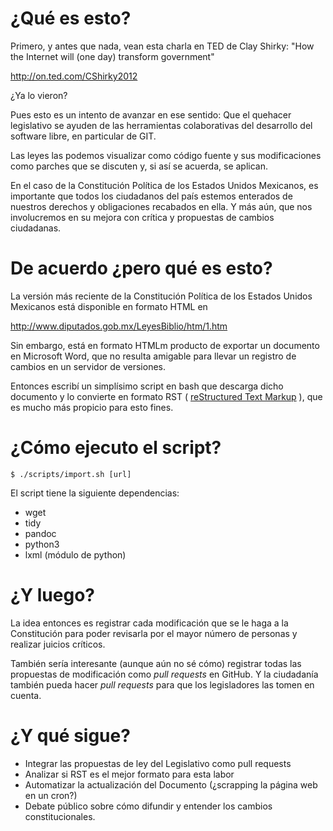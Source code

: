 ¿Qué es esto?
=============

Primero, y antes que nada, vean esta charla en TED de Clay Shirky: "How the
Internet will (one day) transform government"

http://on.ted.com/CShirky2012

¿Ya lo vieron?

Pues esto es un intento de avanzar en ese sentido: Que el quehacer legislativo
se ayuden de las herramientas colaborativas del desarrollo del software libre,
en particular de GIT.

Las leyes las podemos visualizar como código fuente y sus modificaciones como
parches que se discuten y, si así se acuerda, se aplican.

En el caso de la Constitución Política de los Estados Unidos Mexicanos, es
importante que todos los ciudadanos del país estemos enterados de nuestros
derechos y obligaciones recabados en ella.  Y más aún, que nos involucremos en
su mejora con crítica y propuestas de cambios ciudadanas.


De acuerdo ¿pero qué es esto?
=============================

La versión más reciente de la Constitución Política de los Estados Unidos
Mexicanos está disponible en formato HTML en

http://www.diputados.gob.mx/LeyesBiblio/htm/1.htm

Sin embargo, está en formato HTMLm producto de exportar un documento en
Microsoft Word, que no resulta amigable para llevar un registro de cambios en
un servidor de versiones.

Entonces escribí un simplísimo script en bash que descarga dicho documento y
lo convierte en formato RST ( [reStructured Text
Markup](http://docutils.sourceforge.net/docs/ref/rst/restructuredtext.html) ),
que es mucho más propicio para esto fines.


¿Cómo ejecuto el script?
=======================


    $ ./scripts/import.sh [url]


El script tiene la siguiente dependencias:

 * wget
 * tidy
 * pandoc
 * python3
 * lxml (módulo de python)


¿Y luego?
=========

La idea entonces es registrar cada modificación que se le haga a la
Constitución para poder revisarla por el mayor número de personas y realizar
juicios críticos.

También sería interesante (aunque aún no sé cómo) registrar todas las
propuestas de modificación como *pull requests* en GitHub. Y la ciudadanía
también pueda hacer *pull requests* para que los legisladores las tomen en
cuenta.


¿Y qué sigue?
=============

 * Integrar las propuestas de ley del Legislativo como pull requests
 * Analizar si RST es el mejor formato para esta labor
 * Automatizar la actualización del Documento (¿scrapping
   la página web en un cron?)
 * Debate público sobre cómo difundir y entender los cambios
   constitucionales.
